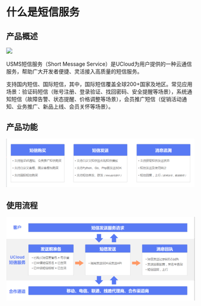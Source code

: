 # 什么是短信服务



## 产品概述

![](D:/MyCloud/GitHub/usms/images/短信服务usms_官网文档首页图_01.png)

USMS短信服务（Short Message Service）是UCloud为用户提供的一种云通信服务，帮助广大开发者便捷、灵活接入高质量的短信服务。

支持国内短信、国际短信，其中，国际短信覆盖全球200+国家及地区。常见应用场景：验证码短信（账号注册、登录验证、找回密码、安全提醒等场景），系统通知短信（故障告警、状态提醒、价格调整等场景），会员推广短信（促销活动通知、业务推广、新品上线、会员关怀等场景）。



## 产品功能

![](../images/短信服务usms_产品功能描述_190513.png)



## 使用流程

![](../images/短信服务usms_使用流程概述_190514.png)
